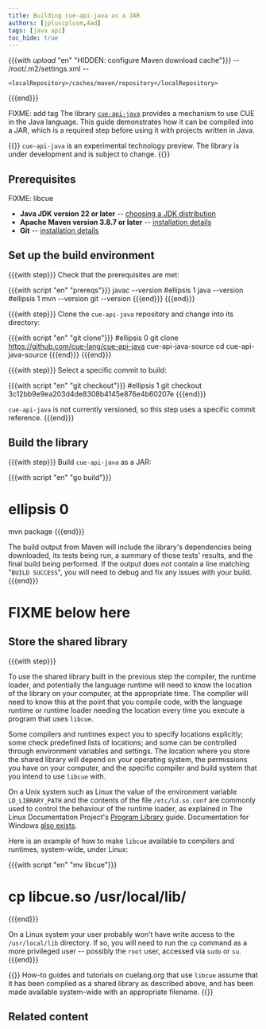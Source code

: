```yaml
---
title: Building cue-api-java as a JAR
authors: [jpluscplusm,4ad]
tags: [java api]
toc_hide: true
---
```


{{{with _upload_ "en" "HIDDEN: configure Maven download cache"}}}
-- /root/.m2/settings.xml --
<settings xmlns="http://maven.apache.org/SETTINGS/1.2.0" xmlns:xsi="http://www.w3.org/2001/XMLSchema-instance" xsi:schemaLocation="http://maven.apache.org/SETTINGS/1.2.0 https://maven.apache.org/xsd/settings-1.2.0.xsd">
<!-- cf. https://maven.apache.org/settings.html#settings-details -->
	<localRepository>/caches/maven/repository</localRepository>
</settings>
{{{end}}}

FIXME: add tag
The library [`cue-api-java`](https://github.com/cue-lang/cue-api-java) provides
a mechanism to use CUE in the Java language. This guide demonstrates how it can
be compiled into a JAR, which is a required step before using it with projects
written in Java.

{{<info>}}
`cue-api-java` is an experimental technology preview.
The library is under development and is subject to change.
{{</info>}}

## Prerequisites

FIXME: libcue
- **Java JDK version 22 or later**
  -- [choosing a JDK distribution](https://whichjdk.com)
- **Apache Maven version 3.8.7 or later**
  -- [installation details](https://maven.apache.org/install.html)
- **Git** -- [installation details](https://git-scm.com/downloads)

## Set up the build environment

{{{with step}}}
Check that the prerequisites are met:

{{{with script "en" "prereqs"}}}
javac --version
#ellipsis 1
java --version
#ellipsis 1
mvn --version
git --version
{{{end}}}
{{{end}}}

{{{with step}}}
Clone the `cue-api-java` repository and change into its directory:

<!-- TODO(jcm): is the canonical upstream github or gerrithub? -->
{{{with script "en" "git clone"}}}
#ellipsis 0
git clone https://github.com/cue-lang/cue-api-java cue-api-java-source
cd cue-api-java-source
{{{end}}}
{{{end}}}

{{{with step}}}
Select a specific commit to build:

<!-- TODO(jcm): derive this commit id from the id stored in site.cue -->
{{{with script "en" "git checkout"}}}
#ellipsis 1
git checkout 3c12bb9e9ea203d4de8308b4145e876e4b60207e
{{{end}}}

`cue-api-java` is not currently versioned, so this step uses a specific commit reference.
{{{end}}}

## Build the library

{{{with step}}}
Build `cue-api-java` as a JAR:

{{{with script "en" "go build"}}}
# ellipsis 0
mvn package
{{{end}}}

The build output from Maven will include the library's dependencies being
downloaded, its tests being run, a summary of those tests' results, and the
final build being performed. If the output does *not* contain a line matching
"`BUILD SUCCESS`", you will need to debug and fix any issues with your build.
{{{end}}}

# FIXME below here

## Store the shared library

{{{with step}}}

To use the shared library built in the previous step the compiler, the runtime
loader, and potentially the language runtime will need to know the location of
the library on your computer, at the appropriate time. The compiler will need
to know this at the point that you compile code, with the language runtime or
runtime loader needing the location every time you execute a program that uses
`libcue`.

Some compilers and runtimes expect you to specify locations explicitly; some
check predefined lists of locations; and some can be controlled through
environment variables and settings. The location where you store the shared
library will depend on your operating system, the permissions you have on your
computer, and the specific compiler and build system that you intend to use
`libcue` with.

On a Unix system such as Linux
the value of the environment variable `LD_LIBRARY_PATH`
and the contents of the file `/etc/ld.so.conf`
are commonly used to control the behaviour of the runtime loader,
as explained in The Linux Documentation Project's
[Program Library](https://tldp.org/HOWTO/Program-Library-HOWTO/shared-libraries.html)
guide. Documentation for Windows
[also exists](https://learn.microsoft.com/en-us/windows/win32/dlls/dynamic-link-library-search-order?redirectedfrom=MSDN#search_order_for_desktop_applications).

Here is an example of how to make `libcue` available to compilers and runtimes,
system-wide, under Linux:

{{{with script "en" "mv libcue"}}}
# cp libcue.so /usr/local/lib/
{{{end}}}

On a Linux system your user probably won't have write access to the
`/usr/local/lib` directory. If so, you will need to run the `cp` command as a
more privileged user -- possibly the `root` user, accessed via `sudo` or `su`.
{{{end}}}

{{<info>}}
How-to guides and tutorials on cuelang.org that use `libcue` assume that it has
been compiled as a shared library as described above, and has been made
available system-wide with an appropriate filename.
{{</info>}}

<!-- TODO(jcm): add a test use of the lib. Something utterly trivial and C-based? -->

## Related content

